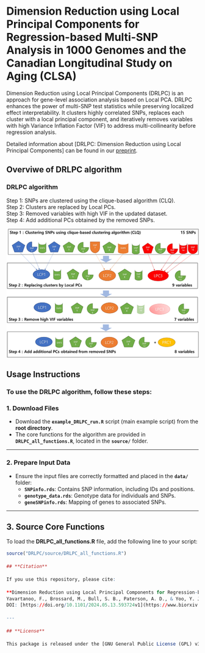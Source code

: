 # Dimension Reduction using Local Principal Components for Regression-based Multi-SNP Analysis in 1000 Genomes and the Canadian Longitudinal Study on Aging (CLSA)
Dimension Reduction using Local Principal Components (DRLPC) is an approach for gene-level association analysis based on Local PCA. DRLPC enhances the power of multi-SNP test statistics while preserving localized effect interpretability. It clusters highly correlated SNPs, replaces each cluster with a local principal component, and iteratively removes variables with high Variance Inflation Factor (VIF) to address multi-collinearity before regression analysis.

Detailed information about [DRLPC: Dimension Reduction using Local Principal Components] can be found in our [preprint](https://www.biorxiv.org/content/10.1101/2024.05.13.593724v1.abstract).

## **Overviwe of DRLPC algorithm** ##

### **DRLPC algorithm** ###
Step 1: SNPs are clustered using the clique-based algorithm (CLQ).  
Step 2: Clusters are replaced by Local PCs.  
Step 3: Removed variables with high VIF in the updated dataset.  
Step 4: Add additional PCs obtained by the removed SNPs.

<div align="center">
    <img src="docs/DRLPC-algorithm.png" alt="DRLPC Algorithm" width="600">
</div>

## **Usage Instructions**

### **To use the DRLPC algorithm, follow these steps:**

### **1. Download Files**
- Download the **`example_DRLPC_run.R`** script (main example script) from the **root directory**.
- The core functions for the algorithm are provided in **`DRLPC_all_functions.R`**, located in the **`source/`** folder.

---

### **2. Prepare Input Data**
- Ensure the input files are correctly formatted and placed in the **`data/`** folder:
  - **`SNPinfo.rds`**: Contains SNP information, including IDs and positions.
  - **`genotype_data.rds`**: Genotype data for individuals and SNPs.
  - **`geneSNPinfo.rds`**: Mapping of genes to associated SNPs.

---

## **3. Source Core Functions**

To load the **DRLPC_all_functions.R** file, add the following line to your script:

```R
source("DRLPC/source/DRLPC_all_functions.R")

## **Citation**

If you use this repository, please cite:

**Dimension Reduction using Local Principal Components for Regression-based Multi-SNP Analysis in 1000 Genomes and the Canadian Longitudinal Study on Aging (CLSA)**.  
Yavartanoo, F., Brossard, M., Bull, S. B., Paterson, A. D., & Yoo, Y. J.  
DOI: [https://doi.org/10.1101/2024.05.13.593724v1](https://www.biorxiv.org/content/10.1101/2024.05.13.593724v1.abstract)

---

## **License**

This package is released under the [GNU General Public License (GPL) v3.0](https://www.gnu.org/licenses/gpl-3.0.en.html).



